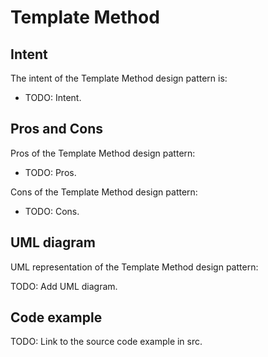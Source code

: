 # Template Method

## Intent

The intent of the Template Method design pattern is:

- TODO: Intent.

## Pros and Cons

Pros of the Template Method design pattern:

- TODO: Pros.

Cons of the Template Method design pattern:

- TODO: Cons.

## UML diagram

UML representation of the Template Method design pattern:

TODO: Add UML diagram.

## Code example

TODO: Link to the source code example in src.
